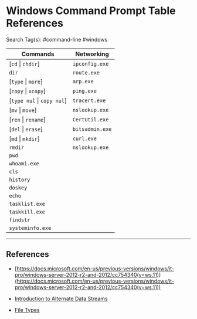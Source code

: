 # Windows Command Prompt Table References

Search Tag(s): #command-line #windows

| Commands                   | Networking      |
| -------------------------- | --------------- |
| [`cd` \| `chdir`]          | `ipconfig.exe`  |
| `dir`                      | `route.exe`     |
| [`type` \| `more`]         | `arp.exe`       |
| [`copy` \| `xcopy`]        | `ping.exe`      |
| [`type nul` \| `copy nul`] | `tracert.exe`   |
| [`mv` \| `move`]           | `nslookup.exe`  |
| [`ren` \| `rename`]        | `CertUtil.exe`  |
| [`del` \| `erase`]         | `bitsadmin.exe` |
| [`md` \| `mkdir`]          | `curl.exe`      |
| `rmdir`                    | `nslookup.exe`  |
| `pwd`                      |                 |
| `whoami.exe`               |                 |
| `cls`                      |                 |
| `history`                  |                 |
| `doskey`                   |                 |
| `echo`                     |                 |
| `tasklist.exe`             |                 |
| `taskkill.exe`             |                 |
| `findstr`                  |                 |
| `systeminfo.exe`           |                 |

---
## References

- [https://docs.microsoft.com/en-us/previous-versions/windows/it-pro/windows-server-2012-r2-and-2012/cc754340(v=ws.11)](https://docs.microsoft.com/en-us/previous-versions/windows/it-pro/windows-server-2012-r2-and-2012/cc754340(v=ws.11))

- [Introduction to Alternate Data Streams](https://blog.malwarebytes.com/101/2015/07/introduction-to-alternate-data-streams/)

- [File Types](https://www.bencteux.fr/posts/filetypes/)
